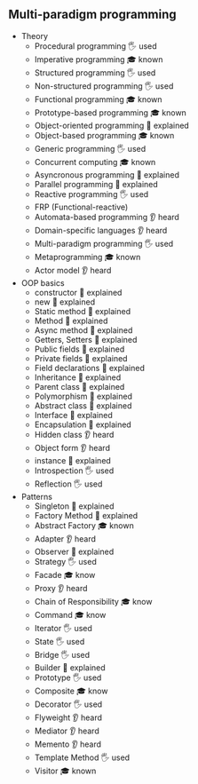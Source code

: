 ## Multi-paradigm programming

- Theory
  - Procedural programming 🖐️ used 
  - Imperative programming 🎓 known
  - Structured programming 🖐️ used 
  - Non-structured programming 🖐️ used 
  - Functional programming 🎓 known
  - Prototype-based programming 🎓 known
  - Object-oriented programming 🙋 explained
  - Object-based programming 🎓 known
  - Generic programming 🖐️ used 
  - Concurrent computing 🎓 known
  - Asyncronous programming 🙋 explained
  - Parallel programming 🙋 explained
  - Reactive programming  🖐️ used 
  - FRP (Functional-reactive)
  - Automata-based programming 👂 heard
  - Domain-specific languages 👂 heard
  - Multi-paradigm programming 🖐️ used 
  - Metaprogramming 🎓 known
  - Actor model 👂 heard
- OOP basics
  - constructor 🙋 explained 
  - new 🙋 explained 
  - Static method 🙋 explained 
  - Method 🙋 explained 
  - Async method 🙋 explained 
  - Getters, Setters 🙋 explained 
  - Public fields 🙋 explained 
  - Private fields 🙋 explained 
  - Field declarations 🙋 explained 
  - Inheritance 🙋 explained 
  - Parent class 🙋 explained 
  - Polymorphism 🙋 explained 
  - Abstract class 🙋 explained 
  - Interface 🙋 explained 
  - Encapsulation 🙋 explained 
  - Hidden class 👂 heard
  - Object form 👂 heard
  - instance 🙋 explained 
  - Introspection 🖐️ used
  - Reflection 🖐️ used
- Patterns
  - Singleton 🙋 explained 
  - Factory Method 🙋 explained 
  - Abstract Factory 🎓 known
  - Adapter 👂 heard
  - Observer 🙋 explained 
  - Strategy 🖐️ used
  - Facade 🎓 know
  - Proxy 👂 heard
  - Chain of Responsibility 🎓 know
  - Command 🎓 know
  - Iterator 🖐️ used
  - State 🖐️ used
  - Bridge 🖐️ used
  - Builder 🙋 explained 
  - Prototype 🖐️ used
  - Composite 🎓 know
  - Decorator 🖐️ used
  - Flyweight 👂 heard
  - Mediator 👂 heard
  - Memento 👂 heard
  - Template Method 🖐️ used
  - Visitor 🎓 known 
